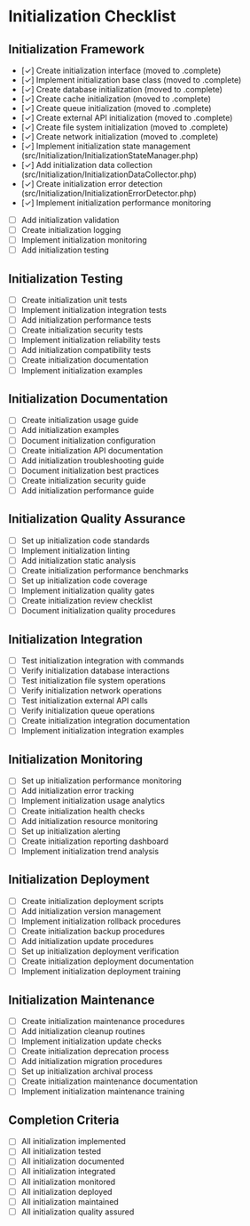 # Initialization Checklist

## Initialization Framework
- [✓] Create initialization interface (moved to .complete)
- [✓] Implement initialization base class (moved to .complete)
- [✓] Create database initialization (moved to .complete)
- [✓] Create cache initialization (moved to .complete)
- [✓] Create queue initialization (moved to .complete)
- [✓] Create external API initialization (moved to .complete)
- [✓] Create file system initialization (moved to .complete)
- [✓] Create network initialization (moved to .complete)
- [✓] Implement initialization state management (src/Initialization/InitializationStateManager.php)
- [✓] Add initialization data collection (src/Initialization/InitializationDataCollector.php)
- [✓] Create initialization error detection (src/Initialization/InitializationErrorDetector.php)
- [✓] Implement initialization performance monitoring
- [ ] Add initialization validation
- [ ] Create initialization logging
- [ ] Implement initialization monitoring
- [ ] Add initialization testing

## Initialization Testing
- [ ] Create initialization unit tests
- [ ] Implement initialization integration tests
- [ ] Add initialization performance tests
- [ ] Create initialization security tests
- [ ] Implement initialization reliability tests
- [ ] Add initialization compatibility tests
- [ ] Create initialization documentation
- [ ] Implement initialization examples

## Initialization Documentation
- [ ] Create initialization usage guide
- [ ] Add initialization examples
- [ ] Document initialization configuration
- [ ] Create initialization API documentation
- [ ] Add initialization troubleshooting guide
- [ ] Document initialization best practices
- [ ] Create initialization security guide
- [ ] Add initialization performance guide

## Initialization Quality Assurance
- [ ] Set up initialization code standards
- [ ] Implement initialization linting
- [ ] Add initialization static analysis
- [ ] Create initialization performance benchmarks
- [ ] Set up initialization code coverage
- [ ] Implement initialization quality gates
- [ ] Create initialization review checklist
- [ ] Document initialization quality procedures

## Initialization Integration
- [ ] Test initialization integration with commands
- [ ] Verify initialization database interactions
- [ ] Test initialization file system operations
- [ ] Verify initialization network operations
- [ ] Test initialization external API calls
- [ ] Verify initialization queue operations
- [ ] Create initialization integration documentation
- [ ] Implement initialization integration examples

## Initialization Monitoring
- [ ] Set up initialization performance monitoring
- [ ] Add initialization error tracking
- [ ] Implement initialization usage analytics
- [ ] Create initialization health checks
- [ ] Add initialization resource monitoring
- [ ] Set up initialization alerting
- [ ] Create initialization reporting dashboard
- [ ] Implement initialization trend analysis

## Initialization Deployment
- [ ] Create initialization deployment scripts
- [ ] Add initialization version management
- [ ] Implement initialization rollback procedures
- [ ] Create initialization backup procedures
- [ ] Add initialization update procedures
- [ ] Set up initialization deployment verification
- [ ] Create initialization deployment documentation
- [ ] Implement initialization deployment training

## Initialization Maintenance
- [ ] Create initialization maintenance procedures
- [ ] Add initialization cleanup routines
- [ ] Implement initialization update checks
- [ ] Create initialization deprecation process
- [ ] Add initialization migration procedures
- [ ] Set up initialization archival process
- [ ] Create initialization maintenance documentation
- [ ] Implement initialization maintenance training

## Completion Criteria
- [ ] All initialization implemented
- [ ] All initialization tested
- [ ] All initialization documented
- [ ] All initialization integrated
- [ ] All initialization monitored
- [ ] All initialization deployed
- [ ] All initialization maintained
- [ ] All initialization quality assured 